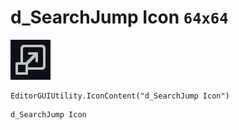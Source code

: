 # d_SearchJump Icon `64x64`
<img src="/img/d_SearchJump%20Icon.png" width=64 height=64>

``` CSharp
EditorGUIUtility.IconContent("d_SearchJump Icon")
```
```
d_SearchJump Icon
```
